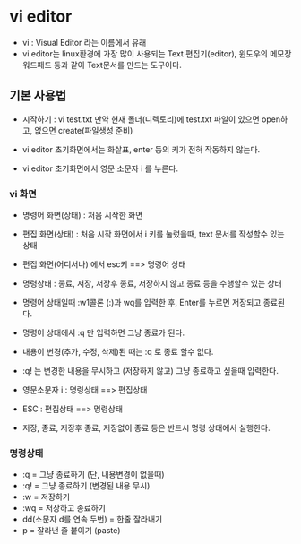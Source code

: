 # vi editor
* vi : Visual Editor 라는 이름에서 유래
* vi editor는 linux환경에 가장 많이 사용되는 
Text 편집기(editor), 윈도우의 메모장 워드패드 등과 같이
Text문서를 만드는 도구이다.

## 기본 사용법
* 시작하기 : vi test.txt 
만약 현재 폴더(디렉토리)에 test.txt 파일이 있으면
open하고, 없으면 create(파일생성 준비) 

* vi editor 초기화면에서는 화살표, enter
등의 키가 전혀 작동하지 않는다.

* vi editor 초기화면에서 영문 소문자 i 를 누른다.

### vi 화면 
* 명령어 화면(상태) : 처음 시작한 화면
* 편집 화면(상태) : 처음 시작 화면에서 i 키를 눌렀을때,
text 문서를 작성할수 있는 상태
* 편집 화면(어디서나) 에서 esc키 ==> 명령어 상태
* 명령상태 : 종료, 저장, 저장후 종료, 저장하지 않고 종료
등을 수행할수 있는 상태

* 명령어 상태일때 :w1콜론 (:)과 wq를 입력한 후, 
Enter를 누르면 저장되고 종료된다.
* 명령어 상태에서 :q 만 입력하면 그냥 종료가 된다.
* 내용이 변경(추가, 수정, 삭제)된 때는 :q 로 종료
할수 없다.

* :q! 는 변경한 내용을 무시하고 (저장하지 않고) 
그냥 종료하고 싶을때 입력한다.

* 영문소문자 i : 명령상태 ==> 편집상태
* ESC : 편집상태 ==> 명령상태
* 저장, 종료, 저장후 종료, 저장없이 종료 등은
반드시 명령 상태에서 실행한다.

### 명령상태
* :q = 그냥 종료하기 (단, 내용변경이 없을때)
* :q! = 그냥 종료하기 (변경된 내용 무시)
* :w = 저장하기 
* :wq = 저장하고 종료하기
* dd(소문자 d를 연속 두번) = 한줄 잘라내기
* p = 잘라낸 줄 붙이기 (paste)


